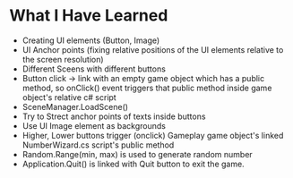 # What I Have Learned

* Creating UI elements (Button, Image)
* UI Anchor points (fixing relative positions of the UI elements relative to the screen resolution)
* Different Sceens with different buttons
* Button click -> link with an empty game object which has a public method, so onClick() event triggers that public method inside game object's relative c# script
* SceneManager.LoadScene() 
* Try to Strect anchor points of texts inside buttons
* Use UI Image element as backgrounds
* Higher, Lower buttons trigger (onclick) Gameplay game object's linked NumberWizard.cs script's public method
* Random.Range(min, max) is used to generate random number
* Application.Quit() is linked with Quit button to exit the game.